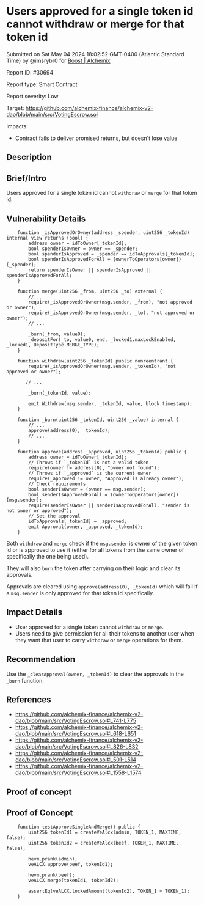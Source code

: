 
# Users approved for a single token id cannot withdraw or merge for that token id

Submitted on Sat May 04 2024 18:02:52 GMT-0400 (Atlantic Standard Time) by @imsrybr0 for [Boost | Alchemix](https://immunefi.com/bounty/alchemix-boost/)

Report ID: #30694

Report type: Smart Contract

Report severity: Low

Target: https://github.com/alchemix-finance/alchemix-v2-dao/blob/main/src/VotingEscrow.sol

Impacts:
- Contract fails to deliver promised returns, but doesn't lose value

## Description
## Brief/Intro
Users approved for a single token id cannot `withdraw` or `merge` for that token id.

## Vulnerability Details
```solidity
    function _isApprovedOrOwner(address _spender, uint256 _tokenId) internal view returns (bool) {
        address owner = idToOwner[_tokenId];
        bool spenderIsOwner = owner == _spender;
        bool spenderIsApproved = _spender == idToApprovals[_tokenId];
        bool spenderIsApprovedForAll = (ownerToOperators[owner])[_spender];
        return spenderIsOwner || spenderIsApproved || spenderIsApprovedForAll;
    }

    function merge(uint256 _from, uint256 _to) external {
        //...
        require(_isApprovedOrOwner(msg.sender, _from), "not approved or owner");
        require(_isApprovedOrOwner(msg.sender, _to), "not approved or owner");
        // ...

        _burn(_from, value0);
        _depositFor(_to, value0, end, _locked1.maxLockEnabled, _locked1, DepositType.MERGE_TYPE);
    }

    function withdraw(uint256 _tokenId) public nonreentrant {
        require(_isApprovedOrOwner(msg.sender, _tokenId), "not approved or owner");

       // ...

        _burn(_tokenId, value);

        emit Withdraw(msg.sender, _tokenId, value, block.timestamp);
    }

    function _burn(uint256 _tokenId, uint256 _value) internal {
        // ...
        approve(address(0), _tokenId);
        // ...
    }

    function approve(address _approved, uint256 _tokenId) public {
        address owner = idToOwner[_tokenId];
        // Throws if `_tokenId` is not a valid token
        require(owner != address(0), "owner not found");
        // Throws if `_approved` is the current owner
        require(_approved != owner, "Approved is already owner");
        // Check requirements
        bool senderIsOwner = (owner == msg.sender);
        bool senderIsApprovedForAll = (ownerToOperators[owner])[msg.sender];
        require(senderIsOwner || senderIsApprovedForAll, "sender is not owner or approved");
        // Set the approval
        idToApprovals[_tokenId] = _approved;
        emit Approval(owner, _approved, _tokenId);
    }
```

Both `withdraw` and `merge` check if the `msg.sender` is owner of the given token id or is approved to use it (either for all tokens from the same owner of specifically the one being used).

They will also `burn` the token after carrying on their logic and clear its approvals.

Approvals are cleared using `approve(address(0), _tokenId)` which will fail if a `msg.sender` is only approved for that token id specifically.

## Impact Details
* User approved for a single token cannot `withdraw` or `merge`.
* Users need to give permission for all their tokens to another user when they want that user to carry `withdraw` or `merge` operations for them.

## Recommendation
Use the `_clearApproval(owner, _tokenId)` to clear the approvals in the `_burn` function.

## References
* https://github.com/alchemix-finance/alchemix-v2-dao/blob/main/src/VotingEscrow.sol#L741-L775
* https://github.com/alchemix-finance/alchemix-v2-dao/blob/main/src/VotingEscrow.sol#L618-L651
* https://github.com/alchemix-finance/alchemix-v2-dao/blob/main/src/VotingEscrow.sol#L826-L832
* https://github.com/alchemix-finance/alchemix-v2-dao/blob/main/src/VotingEscrow.sol#L501-L514
* https://github.com/alchemix-finance/alchemix-v2-dao/blob/main/src/VotingEscrow.sol#L1558-L1574

        
## Proof of concept
## Proof of Concept
```solidity
    function testApproveSingleAndMerge() public {
        uint256 tokenId1 = createVeAlcx(admin, TOKEN_1, MAXTIME, false);
        uint256 tokenId2 = createVeAlcx(beef, TOKEN_1, MAXTIME, false);

        hevm.prank(admin);
        veALCX.approve(beef, tokenId1);

        hevm.prank(beef);
        veALCX.merge(tokenId1, tokenId2);

        assertEq(veALCX.lockedAmount(tokenId2), TOKEN_1 + TOKEN_1);
    }
```